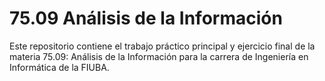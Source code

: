 # 75.09 Análisis de la Información

Este repositorio contiene el trabajo práctico principal y ejercicio final de la
materia 75.09: Análisis de la Información para la carrera de Ingeniería en
Informática de la FIUBA.
